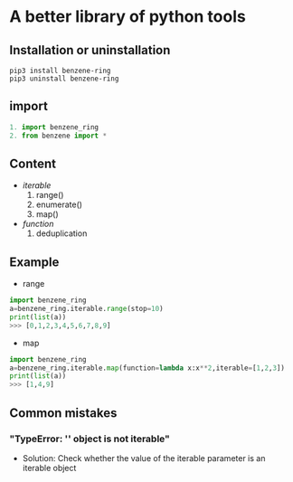 # A better library of python tools
## Installation or uninstallation
```shell
pip3 install benzene-ring
pip3 uninstall benzene-ring
```
## import
```python
1. import benzene_ring
2. from benzene import *
```
## Content
- _iterable_
  1. range()
  2. enumerate()
  3. map()
- _function_
  1. deduplication
## Example
- range
```python
import benzene_ring
a=benzene_ring.iterable.range(stop=10)
print(list(a))
>>> [0,1,2,3,4,5,6,7,8,9]
```
- map
```python
import benzene_ring
a=benzene_ring.iterable.map(function=lambda x:x**2,iterable=[1,2,3])
print(list(a))
>>> [1,4,9]
```
## Common mistakes
### "TypeError: '' object is not iterable"
  - Solution: Check whether the value of the iterable parameter is an iterable object